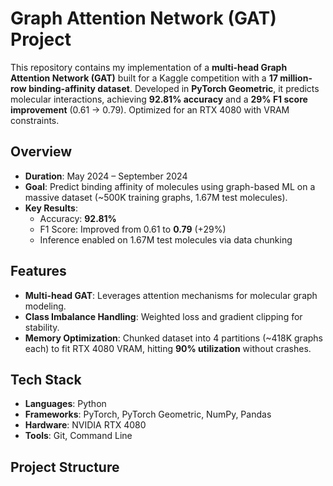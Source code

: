 # Graph Attention Network (GAT) Project

This repository contains my implementation of a **multi-head Graph Attention Network (GAT)** built for a Kaggle competition with a **17 million-row binding-affinity dataset**. Developed in **PyTorch Geometric**, it predicts molecular interactions, achieving **92.81% accuracy** and a **29% F1 score improvement** (0.61 → 0.79). Optimized for an RTX 4080 with VRAM constraints.

## Overview
- **Duration**: May 2024 – September 2024  
- **Goal**: Predict binding affinity of molecules using graph-based ML on a massive dataset (~500K training graphs, 1.67M test molecules).  
- **Key Results**:  
  - Accuracy: **92.81%**  
  - F1 Score: Improved from 0.61 to **0.79** (+29%)  
  - Inference enabled on 1.67M test molecules via data chunking  

## Features
- **Multi-head GAT**: Leverages attention mechanisms for molecular graph modeling.  
- **Class Imbalance Handling**: Weighted loss and gradient clipping for stability.  
- **Memory Optimization**: Chunked dataset into 4 partitions (~418K graphs each) to fit RTX 4080 VRAM, hitting **90% utilization** without crashes.  

## Tech Stack
- **Languages**: Python  
- **Frameworks**: PyTorch, PyTorch Geometric, NumPy, Pandas  
- **Hardware**: NVIDIA RTX 4080  
- **Tools**: Git, Command Line  

## Project Structure
